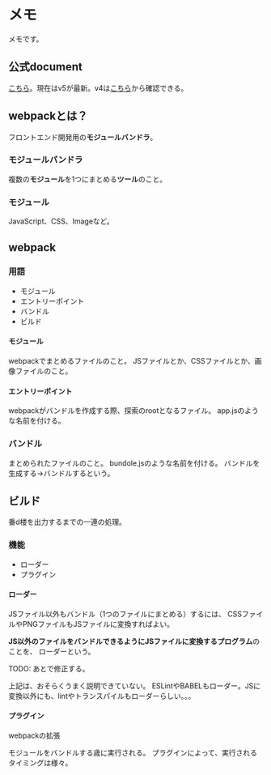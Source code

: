 # メモ

メモです。


## 公式document

[こちら](https://webpack.js.org/)。現在はv5が最新。v4は[こちら](https://v4.webpack.js.org/)から確認できる。


## webpackとは？

フロントエンド開発用の**モジュールバンドラ**。

### モジュールバンドラ

複数の**モジュール**を1つにまとめる**ツール**のこと。

### モジュール

JavaScript、CSS、Imageなど。

## webpack

### 用語

- モジュール
- エントリーポイント
- バンドル
- ビルド

#### モジュール

webpackでまとめるファイルのこと。
JSファイルとか、CSSファイルとか、画像ファイルのこと。

#### エントリーポイント

webpackがバンドルを作成する際、探索のrootとなるファイル。
app.jsのような名前を付ける。

### バンドル

まとめられたファイルのこと。
bundole.jsのような名前を付ける。
バンドルを生成する→バンドルするという。

## ビルド

番d楼を出力するまでの一連の処理。


### 機能

- ローダー
- プラグイン

#### ローダー

JSファイル以外もバンドル（1つのファイルにまとめる）するには、
CSSファイルやPNGファイルもJSファイルに変換すればよい。

**JS以外のファイルをバンドルできるようにJSファイルに変換するプログラム**のことを、
ローダーという。

TODO: あとで修正する。


上記は、おそらくうまく説明できていない。
ESLintやBABELもローダー。JSに変換以外にも、lintやトランスパイルもローダーらしい。。。

#### プラグイン

webpackの拡張

モジュールをバンドルする歳に実行される。
プラグインによって、実行されるタイミングは様々。
